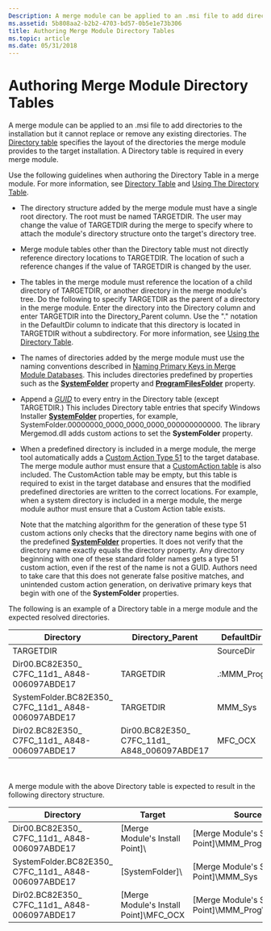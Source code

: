 ```yaml
---
Description: A merge module can be applied to an .msi file to add directories to the installation but it cannot replace or remove any existing directories.
ms.assetid: 5b808aa2-b2b2-4703-bd57-0b5e1e73b306
title: Authoring Merge Module Directory Tables
ms.topic: article
ms.date: 05/31/2018
---
```


# Authoring Merge Module Directory Tables

A merge module can be applied to an .msi file to add directories to the installation but it cannot replace or remove any existing directories. The [Directory table](directory-table.md) specifies the layout of the directories the merge module provides to the target installation. A Directory table is required in every merge module.

Use the following guidelines when authoring the Directory Table in a merge module. For more information, see [Directory Table](directory-table.md) and [Using The Directory Table](using-the-directory-table.md).

-   The directory structure added by the merge module must have a single root directory. The root must be named TARGETDIR. The user may change the value of TARGETDIR during the merge to specify where to attach the module's directory structure onto the target's directory tree.
-   Merge module tables other than the Directory table must not directly reference directory locations to TARGETDIR. The location of such a reference changes if the value of TARGETDIR is changed by the user.
-   The tables in the merge module must reference the location of a child directory of TARGETDIR, or another directory in the merge module's tree. Do the following to specify TARGETDIR as the parent of a directory in the merge module. Enter the directory into the Directory column and enter TARGETDIR into the Directory\_Parent column. Use the "." notation in the DefaultDir column to indicate that this directory is located in TARGETDIR without a subdirectory. For more information, see [Using the Directory Table](using-the-directory-table.md).
-   The names of directories added by the merge module must use the naming conventions described in [Naming Primary Keys in Merge Module Databases](naming-primary-keys-in-merge-module-databases.md). This includes directories predefined by properties such as the [**SystemFolder**](systemfolder.md) property and [**ProgramFilesFolder**](programfilesfolder.md) property.
-   Append a [*GUID*](g-gly.md) to every entry in the Directory table (except TARGETDIR.) This includes Directory table entries that specify Windows Installer [**SystemFolder**](systemfolder.md) properties, for example, SystemFolder.00000000\_0000\_0000\_0000\_000000000000. The library Mergemod.dll adds custom actions to set the **SystemFolder** property.
-   When a predefined directory is included in a merge module, the merge tool automatically adds a [Custom Action Type 51](custom-action-type-51.md) to the target database. The merge module author must ensure that a [CustomAction table](customaction-table.md) is also included. The CustomAction table may be empty, but this table is required to exist in the target database and ensures that the modified predefined directories are written to the correct locations. For example, when a system directory is included in a merge module, the merge module author must ensure that a Custom Action table exists.

    Note that the matching algorithm for the generation of these type 51 custom actions only checks that the directory name begins with one of the predefined [**SystemFolder**](systemfolder.md) properties. It does not verify that the directory name exactly equals the directory property. Any directory beginning with one of these standard folder names gets a type 51 custom action, even if the rest of the name is not a GUID. Authors need to take care that this does not generate false positive matches, and unintended custom action generation, on derivative primary keys that begin with one of the **SystemFolder** properties.

The following is an example of a Directory table in a merge module and the expected resolved directories.



| Directory                                              | Directory\_Parent                                | DefaultDir  |
|--------------------------------------------------------|--------------------------------------------------|-------------|
| TARGETDIR                                              |                                                  | SourceDir   |
| Dir00.BC82E350\_ C7FC\_11d1\_ A848-006097ABDE17        | TARGETDIR                                        | .:MMM\_Prog |
| SystemFolder.BC82E350\_ C7FC\_11d1\_ A848-006097ABDE17 | TARGETDIR                                        | MMM\_Sys    |
| Dir02.BC82E350\_ C7FC\_11d1\_ A848-006097ABDE17        | Dir00.BC82E350\_ C7FC\_11d1\_ A848\_006097ABDE17 | MFC\_OCX    |



 

A merge module with the above Directory table is expected to result in the following directory structure.



| Directory                                              | Target                                     | Source                                               |
|--------------------------------------------------------|--------------------------------------------|------------------------------------------------------|
| Dir00.BC82E350\_ C7FC\_11d1\_ A848-006097ABDE17        | \[Merge Module's Install Point\]\\         | \[Merge Module's Source Point\]\\MMM\_Prog           |
| SystemFolder.BC82E350\_ C7FC\_11d1\_ A848-006097ABDE17 | \[SystemFolder\]\\                         | \[Merge Module's Source Point\]\\MMM\_Sys            |
| Dir02.BC82E350\_ C7FC\_11d1\_ A848-006097ABDE17        | \[Merge Module's Install Point\]\\MFC\_OCX | \[Merge Module's Source Point\]\\MMM\_Prog\\MFC\_OCX |



 

 

 



